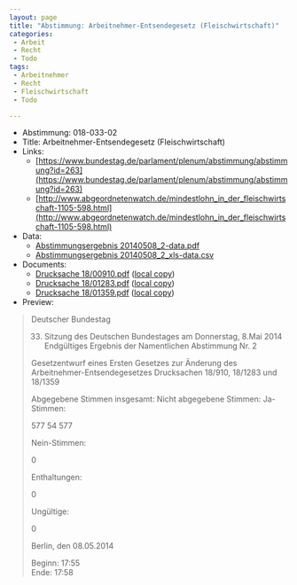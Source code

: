 ```yaml
---
layout: page
title: "Abstimmung: Arbeitnehmer-Entsendegesetz (Fleischwirtschaft)"
categories:
 - Arbeit
 - Recht
 - Todo
tags:
 - Arbeitnehmer
 - Recht
 - Fleischwirtschaft
 - Todo

---
```


* Abstimmung: 018-033-02
* Title: Arbeitnehmer-Entsendegesetz (Fleischwirtschaft)
* Links: 
    * [https://www.bundestag.de/parlament/plenum/abstimmung/abstimmung?id=263](https://www.bundestag.de/parlament/plenum/abstimmung/abstimmung?id=263)
    * [http://www.abgeordnetenwatch.de/mindestlohn_in_der_fleischwirtschaft-1105-598.html](http://www.abgeordnetenwatch.de/mindestlohn_in_der_fleischwirtschaft-1105-598.html)
* Data: 
    * [Abstimmungsergebnis 20140508_2-data.pdf](/res/abstimmungsliste/20140508_2-data.pdf)
    * [Abstimmungsergebnis 20140508_2_xls-data.csv](/res/abstimmungsliste/analyses/20140508_2_xls-data.csv)
* Documents: 
    * [Drucksache 18/00910.pdf](http://dip21.bundestag.de/dip21/btd/18/009/1800910.pdf) ([local copy](/res/abstimmungsdaten/018-033-02/1800910.pdf))
    * [Drucksache 18/01283.pdf](http://dip21.bundestag.de/dip21/btd/18/012/1801283.pdf) ([local copy](/res/abstimmungsdaten/018-033-02/1801283.pdf))
    * [Drucksache 18/01359.pdf](http://dip21.bundestag.de/dip21/btd/18/013/1801359.pdf) ([local copy](/res/abstimmungsdaten/018-033-02/1801359.pdf))
* Preview: 
> Deutscher Bundestag
> 
> 33. Sitzung des Deutschen Bundestages
> am Donnerstag, 8.Mai 2014
> Endgültiges Ergebnis der Namentlichen Abstimmung Nr. 2
> 
> Gesetzentwurf eines Ersten Gesetzes zur Änderung des Arbeitnehmer-Entsendegesetzes
> Drucksachen 18/910, 18/1283 und 18/1359
> 
> Abgegebene Stimmen insgesamt:
> Nicht abgegebene Stimmen:
> Ja-Stimmen:
> 
> 577
> 54
> 577
> 
> Nein-Stimmen:
> 
> 0
> 
> Enthaltungen:
> 
> 0
> 
> Ungültige:
> 
> 0
> 
> Berlin, den 08.05.2014
> 
> Beginn: 17:55  
> Ende: 17:58

